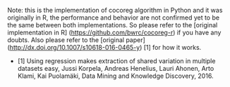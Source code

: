 Note: this is the implementation of cocoreg algorithm in Python and it was originally in R,
the performance and behavior are not confirmed yet to be the same between both implementations. So please
refer to the [original implementation in R] (https://github.com/bwrc/cocoreg-r) if you have any doubts. Also please refer to the [original paper] (http://dx.doi.org/10.1007/s10618-016-0465-y) [1] for how it works.

* [1] Using regression makes extraction of shared variation in multiple datasets easy, Jussi Korpela, Andreas Henelius, Lauri Ahonen, Arto Klami, Kai Puolamäki, Data Mining and Knowledge Discovery, 2016.
